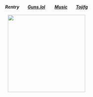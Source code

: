 <h5 align="center">
  <br><br><br>
Rentry ⠀⠀ <a href="https://guns.lol/dandadan">Guns.lol</a> ⠀ ⠀ <a href="https://www.last.fm/user/bun_bun_">Music</a> ⠀⠀ <a href="https://github.com/tojifg">Tojifg</a><br><br>
<a href="https://rentry.co/sit"><img src="https://files.catbox.moe/7505ez.gif"width="250" height="auto"></img></a><br><br><br>
</h5>
<br>
